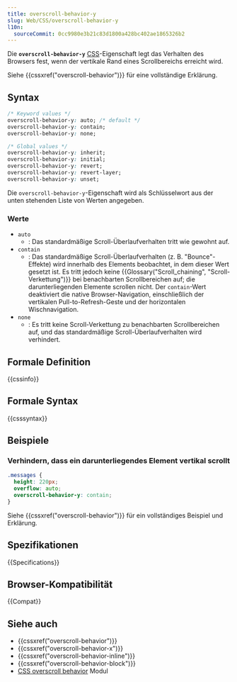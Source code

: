 ```yaml
---
title: overscroll-behavior-y
slug: Web/CSS/overscroll-behavior-y
l10n:
  sourceCommit: 0cc9980e3b21c83d1800a428bc402ae1865326b2
---
```


Die **`overscroll-behavior-y`** [CSS](/de/docs/Web/CSS)-Eigenschaft legt das Verhalten des Browsers fest, wenn der vertikale Rand eines Scrollbereichs erreicht wird.

Siehe {{cssxref("overscroll-behavior")}} für eine vollständige Erklärung.

## Syntax

```css
/* Keyword values */
overscroll-behavior-y: auto; /* default */
overscroll-behavior-y: contain;
overscroll-behavior-y: none;

/* Global values */
overscroll-behavior-y: inherit;
overscroll-behavior-y: initial;
overscroll-behavior-y: revert;
overscroll-behavior-y: revert-layer;
overscroll-behavior-y: unset;
```

Die `overscroll-behavior-y`-Eigenschaft wird als Schlüsselwort aus der unten stehenden Liste von Werten angegeben.

### Werte

- `auto`
  - : Das standardmäßige Scroll-Überlaufverhalten tritt wie gewohnt auf.
- `contain`
  - : Das standardmäßige Scroll-Überlaufverhalten (z. B. "Bounce"-Effekte) wird innerhalb des Elements beobachtet, in dem dieser Wert gesetzt ist. Es tritt jedoch keine {{Glossary("Scroll_chaining", "Scroll-Verkettung")}} bei benachbarten Scrollbereichen auf; die darunterliegenden Elemente scrollen nicht. Der `contain`-Wert deaktiviert die native Browser-Navigation, einschließlich der vertikalen Pull-to-Refresh-Geste und der horizontalen Wischnavigation.
- `none`
  - : Es tritt keine Scroll-Verkettung zu benachbarten Scrollbereichen auf, und das standardmäßige Scroll-Überlaufverhalten wird verhindert.

## Formale Definition

{{cssinfo}}

## Formale Syntax

{{csssyntax}}

## Beispiele

### Verhindern, dass ein darunterliegendes Element vertikal scrollt

```css
.messages {
  height: 220px;
  overflow: auto;
  overscroll-behavior-y: contain;
}
```

Siehe {{cssxref("overscroll-behavior")}} für ein vollständiges Beispiel und Erklärung.

## Spezifikationen

{{Specifications}}

## Browser-Kompatibilität

{{Compat}}

## Siehe auch

- {{cssxref("overscroll-behavior")}}
- {{cssxref("overscroll-behavior-x")}}
- {{cssxref("overscroll-behavior-inline")}}
- {{cssxref("overscroll-behavior-block")}}
- [CSS overscroll behavior](/de/docs/Web/CSS/CSS_overscroll_behavior) Modul
